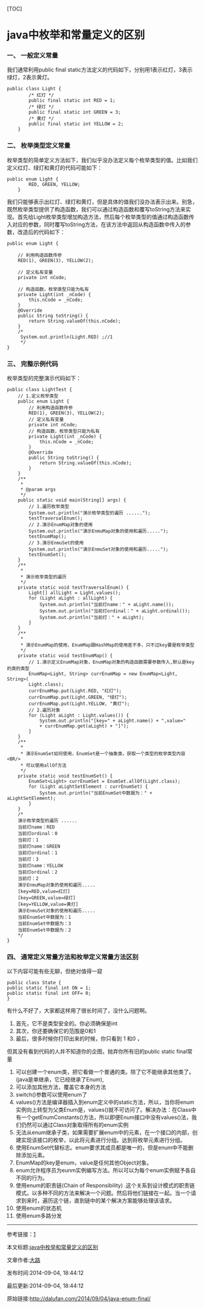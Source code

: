 [TOC]



# java中枚举和常量定义的区别



### 一、 一般定义常量

我们通常利用public final static方法定义的代码如下，分别用1表示红灯，3表示绿灯，2表示黄灯。

```
public class Light {
        /* 红灯 */
        public final static int RED = 1;
        /* 绿灯 */
        public final static int GREEN = 3;
        /* 黄灯 */
        public final static int YELLOW = 2;
    }
```

### 二、 枚举类型定义常量

枚举类型的简单定义方法如下，我们似乎没办法定义每个枚举类型的值。比如我们定义红灯、绿灯和黄灯的代码可能如下：

```
public enum Light {
        RED, GREEN, YELLOW;
    }
```

我们只能够表示出红灯、绿灯和黄灯，但是具体的值我们没办法表示出来。别急，既然枚举类型提供了构造函数，我们可以通过构造函数和覆写toString方法来实现。首先给Light枚举类型增加构造方法，然后每个枚举类型的值通过构造函数传入对应的参数，同时覆写toString方法，在该方法中返回从构造函数中传入的参数，改造后的代码如下：

```
public enum Light {

    // 利用构造函数传参
    RED(1), GREEN(3), YELLOW(2);

    // 定义私有变量
    private int nCode;

    // 构造函数，枚举类型只能为私有
    private Light(int _nCode) {
        this.nCode = _nCode;
    }
    @Override
    public String toString() {
        return String.valueOf(this.nCode);
    }
    /*
     System.out.println(Light.RED) ;//1
     */
}
```

### 三、 完整示例代码

枚举类型的完整演示代码如下：

```
public class LightTest {
    // 1.定义枚举类型
    public enum Light {
        // 利用构造函数传参
        RED(1), GREEN(3), YELLOW(2);
        // 定义私有变量
        private int nCode;
        // 构造函数，枚举类型只能为私有
        private Light(int _nCode) {
            this.nCode = _nCode;
        }
        @Override
        public String toString() {
            return String.valueOf(this.nCode);
        }
    }
    /**
     * 
     * @param args
     */
    public static void main(String[] args) {
        // 1.遍历枚举类型
        System.out.println("演示枚举类型的遍历 ......");
        testTraversalEnum();
        // 2.演示EnumMap对象的使用
        System.out.println("演示EnmuMap对象的使用和遍历.....");
        testEnumMap();
        // 3.演示EnmuSet的使用
        System.out.println("演示EnmuSet对象的使用和遍历.....");
        testEnumSet();
    }
    /**
     * 
     * 演示枚举类型的遍历
     */
    private static void testTraversalEnum() {
        Light[] allLight = Light.values();
        for (Light aLight : allLight) {
            System.out.println("当前灯name：" + aLight.name());
            System.out.println("当前灯ordinal：" + aLight.ordinal());
            System.out.println("当前灯：" + aLight);
        }
    }
    /**
     * 
     * 演示EnumMap的使用，EnumMap跟HashMap的使用差不多，只不过key要是枚举类型
     */
    private static void testEnumMap() {
        // 1.演示定义EnumMap对象，EnumMap对象的构造函数需要参数传入,默认是key的类的类型
        EnumMap<Light, String> currEnumMap = new EnumMap<Light, String>(
        Light.class);
        currEnumMap.put(Light.RED, "红灯");
        currEnumMap.put(Light.GREEN, "绿灯");
        currEnumMap.put(Light.YELLOW, "黄灯");
        // 2.遍历对象
        for (Light aLight : Light.values()) {
            System.out.println("[key=" + aLight.name() + ",value="
            + currEnumMap.get(aLight) + "]");
        }
    }
    /**
     * 
     * 演示EnumSet如何使用，EnumSet是一个抽象类，获取一个类型的枚举类型内容<BR/>
     * 可以使用allOf方法
     */
    private static void testEnumSet() {
        EnumSet<Light> currEnumSet = EnumSet.allOf(Light.class);
        for (Light aLightSetElement : currEnumSet) {
            System.out.println("当前EnumSet中数据为：" + aLightSetElement);
        }
    }
    /*
    演示枚举类型的遍历 ......
    当前灯name：RED
    当前灯ordinal：0
    当前灯：1
    当前灯name：GREEN
    当前灯ordinal：1
    当前灯：3
    当前灯name：YELLOW
    当前灯ordinal：2
    当前灯：2
    演示EnmuMap对象的使用和遍历.....
    [key=RED,value=红灯]
    [key=GREEN,value=绿灯]
    [key=YELLOW,value=黄灯]
    演示EnmuSet对象的使用和遍历.....
    当前EnumSet中数据为：1
    当前EnumSet中数据为：3
    当前EnumSet中数据为：2
    */
}
```

### 四、 通常定义常量方法和枚举定义常量方法区别

以下内容可能有些无聊，但绝对值得一窥

```
public class State {
public static final int ON = 1;
public static final int OFF= 0;
}
```

有什么不好了，大家都这样用了很长时间了，没什么问题啊。

1. 首先，它不是类型安全的。你必须确保是int
2. 其次，你还要确保它的范围是0和1
3. 最后，很多时候你打印出来的时候，你只看到 1 和0 ，

但其没有看到代码的人并不知道你的企图，抛弃你所有旧的public static final常量

1. 可以创建一个enum类，把它看做一个普通的类。除了它不能继承其他类了。(java是单继承，它已经继承了Enum),
2. 可以添加其他方法，覆盖它本身的方法
3. switch()参数可以使用enum了
4. values()方法是编译器插入到enum定义中的static方法，所以，当你将enum实例向上转型为父类Enum是，values()就不可访问了。解决办法：在Class中有一个getEnumConstants()方法，所以即便Enum接口中没有values()法，我们仍然可以通过Class对象取得所有的enum实例
5. 无法从enum继承子类，如果需要扩展enum中的元素，在一个接口的内部，创建实现该接口的枚举，以此将元素进行分组。达到将枚举元素进行分组。
6. 使用EnumSet代替标志。enum要求其成员都是唯一的，但是enum中不能删除添加元素。
7. EnumMap的key是enum，value是任何其他Object对象。
8. enum允许程序员为eunm实例编写方法。所以可以为每个enum实例赋予各自不同的行为。
9. 使用enum的职责链(Chain of Responsibility) .这个关系到设计模式的职责链模式。以多种不同的方法来解决一个问题。然后将他们链接在一起。当一个请求到来时，遍历这个链，直到链中的某个解决方案能够处理该请求。
10. 使用enum的状态机
11. 使用enum多路分发

------

参考链接：[1](http://www.cnblogs.com/happyPawpaw/archive/2013/04/09/3009553.html)

本文标题:[java中枚举和常量定义的区别](http://dalufan.com/2014/09/04/java-enum-final/)

文章作者:[大路](http://dalufan.com/)

发布时间:2014-09-04, 18:44:12

最后更新:2014-09-04, 18:44:12

原始链接:<http://dalufan.com/2014/09/04/java-enum-final/> 

 